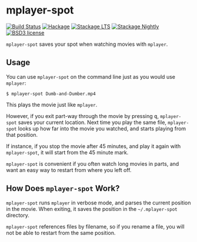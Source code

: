 
mplayer-spot
============

[![Build Status](https://secure.travis-ci.org/cdepillabout/mplayer-spot.svg)](http://travis-ci.org/cdepillabout/mplayer-spot)
[![Hackage](https://img.shields.io/hackage/v/mplayer-spot.svg)](https://hackage.haskell.org/package/mplayer-spot)
[![Stackage LTS](http://stackage.org/package/mplayer-spot/badge/lts)](http://stackage.org/lts/package/mplayer-spot)
[![Stackage Nightly](http://stackage.org/package/mplayer-spot/badge/nightly)](http://stackage.org/nightly/package/mplayer-spot)
[![BSD3 license](https://img.shields.io/badge/license-BSD3-blue.svg)](./LICENSE)

`mplayer-spot` saves your spot when watching movies with `mplayer`.

## Usage

You can use `mplayer-spot` on the command line just as you would use `mplayer`:

```console
$ mplayer-spot Dumb-and-Dumber.mp4
```

This plays the movie just like `mplayer`.

However, if you exit part-way through the movie by pressing <kbd>q</kbd>, `mplayer-spot`
saves your current location.  Next time you play the same file, `mplayer-spot`
looks up how far into the movie you watched, and starts playing from that
position.


If instance, if you stop the movie after 45 minutes, and play it again with
`mplayer-spot`, it will start from the 45 minute mark.

`mplayer-spot` is convenient if you often watch long movies in parts, and want
an easy way to restart from where you left off.

## How Does `mplayer-spot` Work?

`mplayer-spot` runs `mplayer` in verbose mode, and parses the current position
in the movie.  When exiting, it saves the position in the `~/.mplayer-spot`
directory.

`mplayer-spot` references files by filename, so if you rename a file, you will
not be able to restart from the same position.
